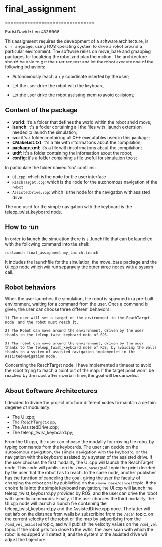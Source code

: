# final_assignment
================================

Parisi Davide Leo 4329668 

This assignment requires the development of a software architecture, in c++ language, using ROS operating system to drive a robot around a particular environment. The software relies on move_base and gmapping packages for localizing the robot and plan the motion.
The architecture should be able to get the user request and let the robot execute one of the following behaviors:

* Autonomously reach a x,y coordinate inserted by the user;

* Let the user drive the robot with the keyboard;

* Let the user drive the robot assisting them to avoid collisions;

## Content of the package ##

* **world**: it's a folder that defines the world  within the robot shold move;
* **launch**: it's a folder containing all the files with .launch extension needed to launch the simulation;
* **src**: it's a folder containing all C++ executables used in this package;
* **CMakeList.txt**: it's a file with informations about the compilation;
* **package.xml**: it's a file with insofrmations about the compilation;
* **urdf**: it's a folder containing the information about the robot;
* **config**: it's a folder containing a file useful for simulation tools;

In particulare the folder named 'src' contains:
- `UI.cpp`:  which is the node for the user interface 
- `ReachTarget.cpp`: which is the node for the autonomous navigation of the robot
- `AssistedDrive.cpp`: which is the node for the navigation with assisted drive

The one used for the simple navigation with the keyboard is the teleop_twist_keyboard node.

## How to run ##

In order to launch the simulation there is a .lunch file that can be launched with the following command into the shell:

```
roslaunch final_assignment my_launch.launch
```

It includes the launchfile for the simulation, the move_base package and the UI.cpp node which will run separately the other three nodes with a system call.

## Robot behaviors ##

When the user launches the simulation, the robot is spawned in a pre-built environment, waiting for a command from the user. Once a command is given, the user can choose three different behaviors:

```
1) The user will set a target on the environment in the ReachTarget node, and the robot must reach it.  

2) The Robot can move around the environment, driven by the user thanks to the teleop_twist_keyboard node of ROS.

3) The robot can move around the environment, driven by the user thanks to the teleop_twist_keyboard node of ROS, by avoiding the walls thanks to a system of assisted navigation implemented in the AssistedNavigation node.
```

Concerning the ReachTarget node, I have implemented a timeout to avoid the robot trying to reach a point out of the map. If the target point won't be reached by the robot after a certain time, the goal will be canceled.

## About Software Architectures ##
I decided to divide the project into four different nodes to maintain a certain degeree of modularity:

* The UI.cpp;
* The ReachTarget.cpp; 
* The AssistedDrive.cpp;
* The teleop_twist_keyboard.py;

From the UI.cpp, the user can choose the modality for moving the robot by typing commands from the keyboards. The user can decide on the autonomous navigation, the simple navigation with the keyboard, or the navigation with the keyboard assisted by a system of the assisted drive. If the user chooses the first modality, the UI.cpp will launch the ReachTarget node. This node will publish on the `/move_base/goal` topic the point decided by the user that the robot has to reach. In the same node, another publisher has the function of canceling the goal, giving the user the faculty of changing the robot goal by publishing on the `/move_base/cancel` topic.
If the choice falls into the simple keyboard navigation, the UI.cpp will launch the teleop_twist_keyboard.py provided by ROS, and the user can drive the robot with specific commands.
Finally, if the user chooses the third modality, the UI.cpp node will launch a launch file containing the teleop_twist_keyboard.py and the AssistedDrive.cpp node. The latter will get info on the distance from walls by subscribing from the `/scan` topic, on the current velocity of the robot on the map by subscribing from the `/cmd_vel_assisted` topic, and will publish the velocity values on the `/cmd_vel` topic. If the robot gets too close to the walls, the laser scan with which the robot is equipped will detect it, and the system of the assisted drive will adjust the trajectory.




